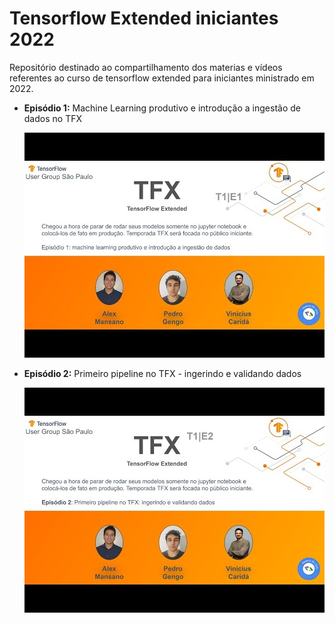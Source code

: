 # Tensorflow Extended iniciantes 2022

Repositório destinado ao compartilhamento dos materias e vídeos referentes ao curso de tensorflow extended para iniciantes ministrado em 2022.

- **Episódio 1:** Machine Learning produtivo e introdução a ingestão de dados no TFX

    <a href="https://youtu.be/3WW6QV_OT0k" title="Episódio 1"><img src="images/tfx_ep1.jpg"/></a>

- **Episódio 2:** Primeiro pipeline no TFX - ingerindo e validando dados

    <a href="https://youtu.be/wwIL06E5-tw" title="Episódio 1"><img src="images/tfx_ep2.jpg"/></a>
